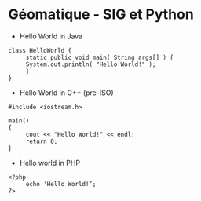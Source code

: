# **Géomatique - SIG et Python** 


* Hello World in Java 
```
class HelloWorld {   
     static public void main( String args[] ) { 
     System.out.println( "Hello World!" );
     }
} 
```

* Hello World in C++ (pre-ISO) 
```
#include <iostream.h> 

main() 
{ 
     cout << "Hello World!" << endl; 
     return 0; 
} 
```

* Hello world in PHP 
```
<?php 
     echo 'Hello World!’; 
?> 
```
